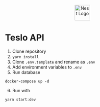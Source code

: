<p align="center">
  <a href="http://nestjs.com/" target="blank"><img src="https://nestjs.com/img/logo-small.svg" width="50" alt="Nest Logo" /></a>
</p>

# Teslo API
1. Clone repository
2. `yarn install`
3. Clone `.env.template` and rename as `.env`
4. Add environment variables to `.env`
5. Run database
```
docker-compose up -d
```
6. Run with
```
yarn start:dev
```